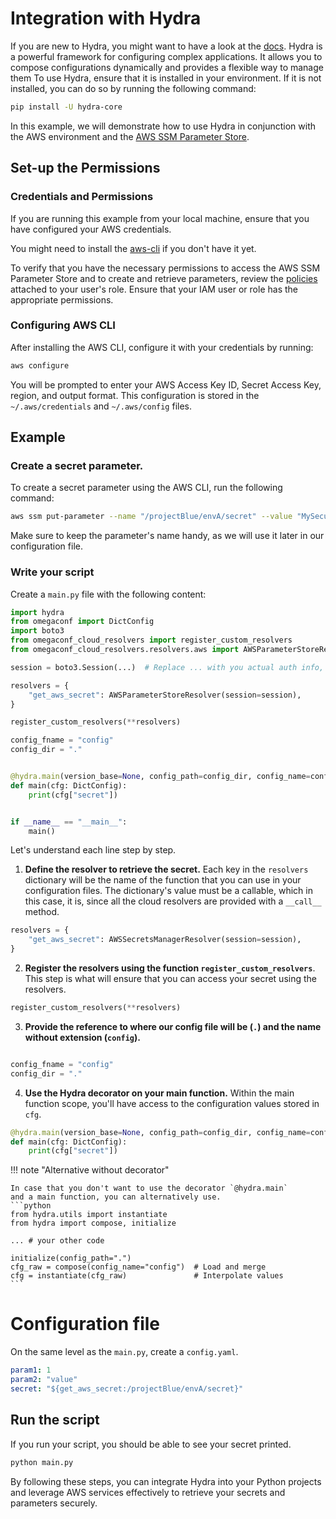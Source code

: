 # Integration with Hydra

If you are new to Hydra, you might want to have a look at the [docs](https://hydra.cc/docs/intro/).
Hydra is a powerful framework for configuring complex applications.
It allows you to compose configurations dynamically and provides a flexible way to manage them
To use Hydra, ensure that it is installed in your environment. If it is not installed, you can do so
by running the following command:

```bash
pip install -U hydra-core
```

In this example, we will demonstrate how to use Hydra in conjunction with the AWS environment and the
[AWS SSM Parameter Store](https://docs.aws.amazon.com/systems-manager/latest/userguide/systems-manager-parameter-store.html).

## Set-up the Permissions

### Credentials and Permissions

If you are running this example from your local machine, ensure that you have configured your AWS credentials.

You might need to install the [aws-cli](https://docs.aws.amazon.com/cli/latest/userguide/getting-started-install.html)
if you don't have it yet.

To verify that you have the necessary permissions to access the AWS SSM Parameter Store
and to create and retrieve parameters, review
the [policies](https://docs.aws.amazon.com/systems-manager/latest/userguide/sysman-paramstore-access.html)
attached to your user's role. Ensure that your IAM user or role has the appropriate permissions.

### Configuring AWS CLI

After installing the AWS CLI, configure it with your credentials by running:

```bash
aws configure
```
You will be prompted to enter your AWS Access Key ID, Secret Access Key, region, and output format.
This configuration is stored in the `~/.aws/credentials` and `~/.aws/config` files.

## Example

### Create a secret parameter.

To create a secret parameter using the AWS CLI, run the following command:

```bash
aws ssm put-parameter --name "/projectBlue/envA/secret" --value "MySecureParameterValue" --type "SecureString"
```

Make sure to keep the parameter's name handy, as we will use it later in our configuration file.


### Write your script

Create a `main.py` file with the following content:

```python
import hydra
from omegaconf import DictConfig
import boto3
from omegaconf_cloud_resolvers import register_custom_resolvers
from omegaconf_cloud_resolvers.resolvers.aws import AWSParameterStoreResolver

session = boto3.Session(...)  # Replace ... with you actual auth info, e.g: profile_name

resolvers = {
    "get_aws_secret": AWSParameterStoreResolver(session=session),
}

register_custom_resolvers(**resolvers)

config_fname = "config"
config_dir = "."


@hydra.main(version_base=None, config_path=config_dir, config_name=config_fname)
def main(cfg: DictConfig):
    print(cfg["secret"])


if __name__ == "__main__":
    main()
```

Let's understand each line step by step.

1. **Define the resolver to retrieve the secret.**
   Each key in the `resolvers` dictionary will be the name of the function that you can use in your configuration files.
   The dictionary's value must be a callable, which in this case, it is, since all the cloud resolvers are
   provided with a `__call__` method.


```python
resolvers = {
    "get_aws_secret": AWSSecretsManagerResolver(session=session),
}
```

2. **Register the resolvers using the function `register_custom_resolvers`**.
   This step is what will ensure that you can access your secret using the resolvers.

```python
register_custom_resolvers(**resolvers)
```

3. **Provide the reference to where our config file will be (`.`) and the name without extension (`config`).**

```python

config_fname = "config"
config_dir = "."
```

4. **Use the Hydra decorator on your main function.**
   Within the main function scope, you'll have access to the configuration values stored in `cfg`.

```python
@hydra.main(version_base=None, config_path=config_dir, config_name=config_fname)
def main(cfg: DictConfig):
    print(cfg["secret"])

```

!!! note "Alternative without decorator"

    In case that you don't want to use the decorator `@hydra.main`
    and a main function, you can alternatively use.
    ```python
    from hydra.utils import instantiate
    from hydra import compose, initialize

    ... # your other code

    initialize(config_path=".")
    cfg_raw = compose(config_name="config")  # Load and merge
    cfg = instantiate(cfg_raw)               # Interpolate values
    ```

# Configuration file

On the same level as the `main.py`, create a `config.yaml`.

```yaml
param1: 1
param2: "value"
secret: "${get_aws_secret:/projectBlue/envA/secret}"
```

## Run the script

If you run your script, you should be able to see your secret printed.

```python
python main.py
```

By following these steps, you can integrate Hydra into your Python projects and leverage AWS services effectively
to retrieve your secrets and parameters securely.
